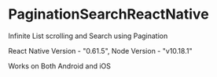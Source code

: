 # PaginationSearchReactNative
Infinite List scrolling and Search using Pagination

React Native Version - "0.61.5",
Node Version - "v10.18.1"

Works on Both Android and iOS

